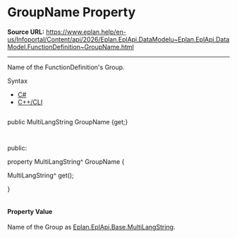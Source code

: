 # GroupName Property

**Source URL:** https://www.eplan.help/en-us/Infoportal/Content/api/2026/Eplan.EplApi.DataModelu~Eplan.EplApi.DataModel.FunctionDefinition~GroupName.html

---

Name of the FunctionDefinition's Group.

Syntax

- [C#](#i-syntax-CS)
- [C++/CLI](#i-syntax-CPP2005)

```
```
public MultiLangString GroupName {get;}
```
```

```
```
public:

property MultiLangString^ GroupName {

   MultiLangString^ get();

}
```
```

#### Property Value

Name of the Group as [Eplan.EplApi.Base.MultiLangString](Eplan.EplApi.Baseu~Eplan.EplApi.Base.MultiLangString.html).

